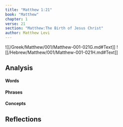 ```yaml
---
title: "Matthew 1:21"
book: "Matthew"
chapter: 1
verse: 21
section: "Matthew:The Birth of Jesus Christ"
author: Matthew Levi
---
```

![[/Greek/Matthew/001/Matthew-001-021G.md#Text]]
![[/Hebrew/Matthew/001/Matthew-001-021H.md#Text]]

## Analysis

#### Words

#### Phrases

#### Concepts

## Reflections
